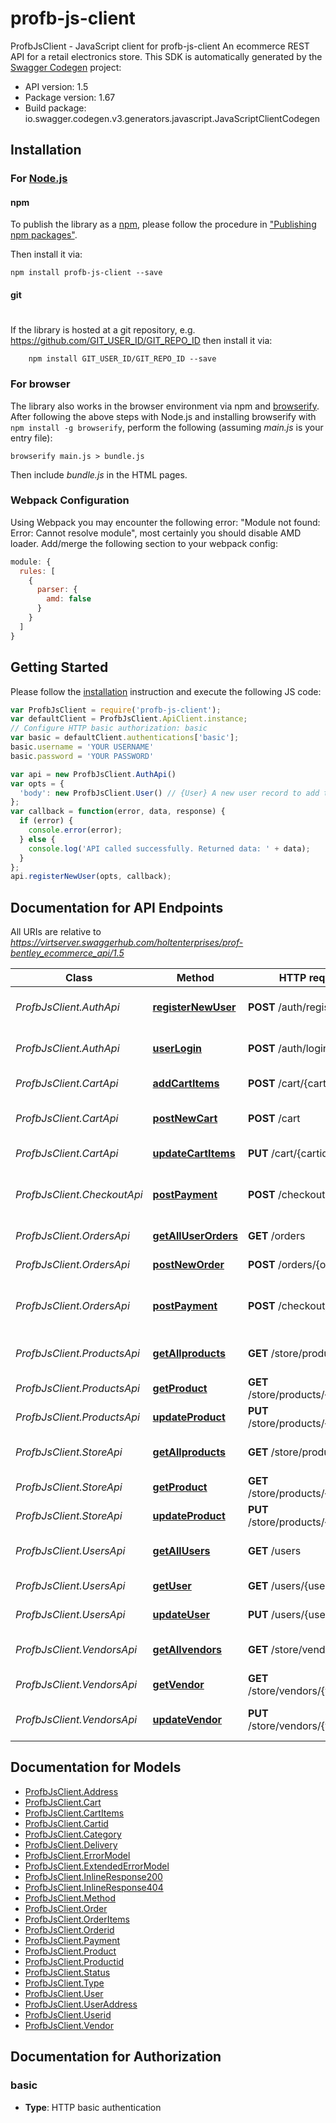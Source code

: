 # profb-js-client

ProfbJsClient - JavaScript client for profb-js-client
An ecommerce REST API for a retail electronics store. 
This SDK is automatically generated by the [Swagger Codegen](https://github.com/swagger-api/swagger-codegen) project:

- API version: 1.5
- Package version: 1.67
- Build package: io.swagger.codegen.v3.generators.javascript.JavaScriptClientCodegen

## Installation

### For [Node.js](https://nodejs.org/)

#### npm

To publish the library as a [npm](https://www.npmjs.com/),
please follow the procedure in ["Publishing npm packages"](https://docs.npmjs.com/getting-started/publishing-npm-packages).

Then install it via:

```shell
npm install profb-js-client --save
```

#### git
#
If the library is hosted at a git repository, e.g.
https://github.com/GIT_USER_ID/GIT_REPO_ID
then install it via:

```shell
    npm install GIT_USER_ID/GIT_REPO_ID --save
```

### For browser

The library also works in the browser environment via npm and [browserify](http://browserify.org/). After following
the above steps with Node.js and installing browserify with `npm install -g browserify`,
perform the following (assuming *main.js* is your entry file):

```shell
browserify main.js > bundle.js
```

Then include *bundle.js* in the HTML pages.

### Webpack Configuration

Using Webpack you may encounter the following error: "Module not found: Error:
Cannot resolve module", most certainly you should disable AMD loader. Add/merge
the following section to your webpack config:

```javascript
module: {
  rules: [
    {
      parser: {
        amd: false
      }
    }
  ]
}
```

## Getting Started

Please follow the [installation](#installation) instruction and execute the following JS code:

```javascript
var ProfbJsClient = require('profb-js-client');
var defaultClient = ProfbJsClient.ApiClient.instance;
// Configure HTTP basic authorization: basic
var basic = defaultClient.authentications['basic'];
basic.username = 'YOUR USERNAME'
basic.password = 'YOUR PASSWORD'

var api = new ProfbJsClient.AuthApi()
var opts = { 
  'body': new ProfbJsClient.User() // {User} A new user record to add to the system
};
var callback = function(error, data, response) {
  if (error) {
    console.error(error);
  } else {
    console.log('API called successfully. Returned data: ' + data);
  }
};
api.registerNewUser(opts, callback);
```

## Documentation for API Endpoints

All URIs are relative to *https://virtserver.swaggerhub.com/holtenterprises/prof-bentley_ecommerce_api/1.5*

Class | Method | HTTP request | Description
------------ | ------------- | ------------- | -------------
*ProfbJsClient.AuthApi* | [**registerNewUser**](docs/AuthApi.md#registerNewUser) | **POST** /auth/register | registers a user into the systme
*ProfbJsClient.AuthApi* | [**userLogin**](docs/AuthApi.md#userLogin) | **POST** /auth/login | authorizes user to use system
*ProfbJsClient.CartApi* | [**addCartItems**](docs/CartApi.md#addCartItems) | **POST** /cart/{cartid} | Adds items to cart
*ProfbJsClient.CartApi* | [**postNewCart**](docs/CartApi.md#postNewCart) | **POST** /cart | creates a new user cart
*ProfbJsClient.CartApi* | [**updateCartItems**](docs/CartApi.md#updateCartItems) | **PUT** /cart/{cartid} | update user cart by id
*ProfbJsClient.CheckoutApi* | [**postPayment**](docs/CheckoutApi.md#postPayment) | **POST** /checkout/{orderid} | post a payment for user order
*ProfbJsClient.OrdersApi* | [**getAllUserOrders**](docs/OrdersApi.md#getAllUserOrders) | **GET** /orders | fetchs all user orders
*ProfbJsClient.OrdersApi* | [**postNewOrder**](docs/OrdersApi.md#postNewOrder) | **POST** /orders/{orderid} | post a new user order
*ProfbJsClient.OrdersApi* | [**postPayment**](docs/OrdersApi.md#postPayment) | **POST** /checkout/{orderid} | post a payment for user order
*ProfbJsClient.ProductsApi* | [**getAllproducts**](docs/ProductsApi.md#getAllproducts) | **GET** /store/products | fetchs all product records
*ProfbJsClient.ProductsApi* | [**getProduct**](docs/ProductsApi.md#getProduct) | **GET** /store/products/{productid} | get user record by id
*ProfbJsClient.ProductsApi* | [**updateProduct**](docs/ProductsApi.md#updateProduct) | **PUT** /store/products/{productid} | update user record by id
*ProfbJsClient.StoreApi* | [**getAllproducts**](docs/StoreApi.md#getAllproducts) | **GET** /store/products | fetchs all product records
*ProfbJsClient.StoreApi* | [**getProduct**](docs/StoreApi.md#getProduct) | **GET** /store/products/{productid} | get user record by id
*ProfbJsClient.StoreApi* | [**updateProduct**](docs/StoreApi.md#updateProduct) | **PUT** /store/products/{productid} | update user record by id
*ProfbJsClient.UsersApi* | [**getAllUsers**](docs/UsersApi.md#getAllUsers) | **GET** /users | fetchs all user records
*ProfbJsClient.UsersApi* | [**getUser**](docs/UsersApi.md#getUser) | **GET** /users/{userid} | get user record by id
*ProfbJsClient.UsersApi* | [**updateUser**](docs/UsersApi.md#updateUser) | **PUT** /users/{userid} | update user record by id
*ProfbJsClient.VendorsApi* | [**getAllvendors**](docs/VendorsApi.md#getAllvendors) | **GET** /store/vendors | fetchs all vendor records
*ProfbJsClient.VendorsApi* | [**getVendor**](docs/VendorsApi.md#getVendor) | **GET** /store/vendors/{vendorid} | get user record by id
*ProfbJsClient.VendorsApi* | [**updateVendor**](docs/VendorsApi.md#updateVendor) | **PUT** /store/vendors/{vendorid} | update vendor record by id

## Documentation for Models

 - [ProfbJsClient.Address](docs/Address.md)
 - [ProfbJsClient.Cart](docs/Cart.md)
 - [ProfbJsClient.CartItems](docs/CartItems.md)
 - [ProfbJsClient.Cartid](docs/Cartid.md)
 - [ProfbJsClient.Category](docs/Category.md)
 - [ProfbJsClient.Delivery](docs/Delivery.md)
 - [ProfbJsClient.ErrorModel](docs/ErrorModel.md)
 - [ProfbJsClient.ExtendedErrorModel](docs/ExtendedErrorModel.md)
 - [ProfbJsClient.InlineResponse200](docs/InlineResponse200.md)
 - [ProfbJsClient.InlineResponse404](docs/InlineResponse404.md)
 - [ProfbJsClient.Method](docs/Method.md)
 - [ProfbJsClient.Order](docs/Order.md)
 - [ProfbJsClient.OrderItems](docs/OrderItems.md)
 - [ProfbJsClient.Orderid](docs/Orderid.md)
 - [ProfbJsClient.Payment](docs/Payment.md)
 - [ProfbJsClient.Product](docs/Product.md)
 - [ProfbJsClient.Productid](docs/Productid.md)
 - [ProfbJsClient.Status](docs/Status.md)
 - [ProfbJsClient.Type](docs/Type.md)
 - [ProfbJsClient.User](docs/User.md)
 - [ProfbJsClient.UserAddress](docs/UserAddress.md)
 - [ProfbJsClient.Userid](docs/Userid.md)
 - [ProfbJsClient.Vendor](docs/Vendor.md)

## Documentation for Authorization


### basic

- **Type**: HTTP basic authentication

